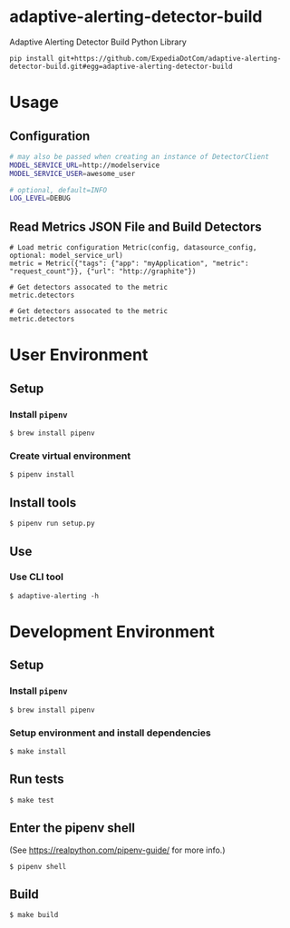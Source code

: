 # adaptive-alerting-detector-build

Adaptive Alerting Detector Build Python Library

```
pip install git+https://github.com/ExpediaDotCom/adaptive-alerting-detector-build.git#egg=adaptive-alerting-detector-build
```

# Usage

## Configuration

```sh
# may also be passed when creating an instance of DetectorClient
MODEL_SERVICE_URL=http://modelservice
MODEL_SERVICE_USER=awesome_user

# optional, default=INFO
LOG_LEVEL=DEBUG
```

## Read Metrics JSON File and Build Detectors

```
# Load metric configuration Metric(config, datasource_config, optional: model_service_url)
metric = Metric({"tags": {"app": "myApplication", "metric": "request_count"}}, {"url": "http://graphite"})

# Get detectors assocated to the metric
metric.detectors

# Get detectors assocated to the metric
metric.detectors
```

# User Environment
## Setup
### Install `pipenv`

 ```$ brew install pipenv```

### Create virtual environment

```$ pipenv install```

## Install tools

```$ pipenv run setup.py```

## Use
### Use CLI tool

```$ adaptive-alerting -h```

# Development Environment
## Setup
### Install `pipenv`

 ```$ brew install pipenv```

### Setup environment and install dependencies

```$ make install```

## Run tests

```$ make test```

## Enter the pipenv shell

(See https://realpython.com/pipenv-guide/ for more info.)

```$ pipenv shell```

## Build

```$ make build```

